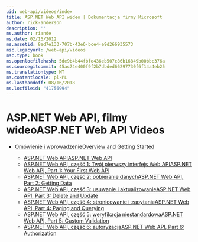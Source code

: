 ```yaml
---
uid: web-api/videos/index
title: ASP.NET Web API wideo | Dokumentacja firmy Microsoft
author: rick-anderson
description: ''
ms.author: riande
ms.date: 02/16/2012
ms.assetid: 8ed7e133-707b-43e6-bce4-e9d266935573
msc.legacyurl: /web-api/videos
msc.type: book
ms.openlocfilehash: 5de9b4b44fbfe436eb507c86b16849b00bbc376a
ms.sourcegitcommit: 45ac74e400f9f2b7dbded66297730f6f14a4eb25
ms.translationtype: MT
ms.contentlocale: pl-PL
ms.lasthandoff: 08/16/2018
ms.locfileid: "41756994"
---
```

<a name="aspnet-web-api-videos"></a><span data-ttu-id="a803c-102">ASP.NET Web API, filmy wideo</span><span class="sxs-lookup"><span data-stu-id="a803c-102">ASP.NET Web API Videos</span></span>
====================
- [<span data-ttu-id="a803c-103">Omówienie i wprowadzenie</span><span class="sxs-lookup"><span data-stu-id="a803c-103">Overview and Getting Started</span></span>](getting-started/index.md)

    - [<span data-ttu-id="a803c-104">ASP.NET Web API</span><span class="sxs-lookup"><span data-stu-id="a803c-104">ASP.NET Web API</span></span>](getting-started/aspnet-web-api.md)
    - [<span data-ttu-id="a803c-105">ASP.NET Web API, część 1: Twój pierwszy interfejs Web API</span><span class="sxs-lookup"><span data-stu-id="a803c-105">ASP.NET Web API, Part 1: Your First Web API</span></span>](getting-started/your-first-web-api.md)
    - [<span data-ttu-id="a803c-106">ASP.NET Web API, część 2: pobieranie danych</span><span class="sxs-lookup"><span data-stu-id="a803c-106">ASP.NET Web API, Part 2: Getting Data</span></span>](getting-started/getting-data.md)
    - [<span data-ttu-id="a803c-107">ASP.NET Web API, część 3: usuwanie i aktualizowanie</span><span class="sxs-lookup"><span data-stu-id="a803c-107">ASP.NET Web API, Part 3: Delete and Update</span></span>](getting-started/delete-and-update.md)
    - [<span data-ttu-id="a803c-108">ASP.NET Web API, część 4: stronicowanie i zapytania</span><span class="sxs-lookup"><span data-stu-id="a803c-108">ASP.NET Web API, Part 4: Paging and Querying</span></span>](getting-started/paging-and-querying.md)
    - [<span data-ttu-id="a803c-109">ASP.NET Web API, część 5: weryfikacja niestandardowa</span><span class="sxs-lookup"><span data-stu-id="a803c-109">ASP.NET Web API, Part 5: Custom Validation</span></span>](getting-started/custom-validation.md)
    - [<span data-ttu-id="a803c-110">ASP.NET Web API, część 6: autoryzacja</span><span class="sxs-lookup"><span data-stu-id="a803c-110">ASP.NET Web API, Part 6: Authorization</span></span>](getting-started/authorization.md)
